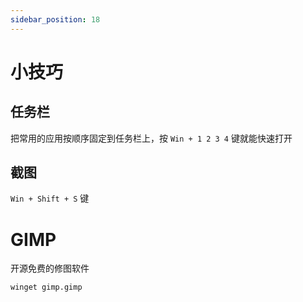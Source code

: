 ```yaml
---
sidebar_position: 18
---
```


# 小技巧

## 任务栏

把常用的应用按顺序固定到任务栏上，按 `Win + 1 2 3 4` 键就能快速打开

## 截图

`Win + Shift + S` 键

# GIMP

开源免费的修图软件

    winget gimp.gimp
